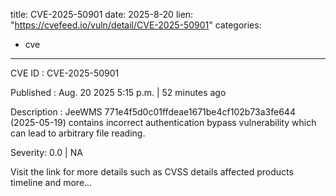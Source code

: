  
title: CVE-2025-50901
date: 2025-8-20
lien: "https://cvefeed.io/vuln/detail/CVE-2025-50901"
categories:
  - cve
---

CVE ID : CVE-2025-50901

Published :  Aug. 20
2025
5:15 p.m. | 52 minutes ago

Description : JeeWMS 771e4f5d0c01ffdeae1671be4cf102b73a3fe644 (2025-05-19) contains incorrect authentication bypass vulnerability
which can lead to arbitrary file reading.

Severity: 0.0 | NA

Visit the link for more details
such as CVSS details
affected products
timeline
and more...
